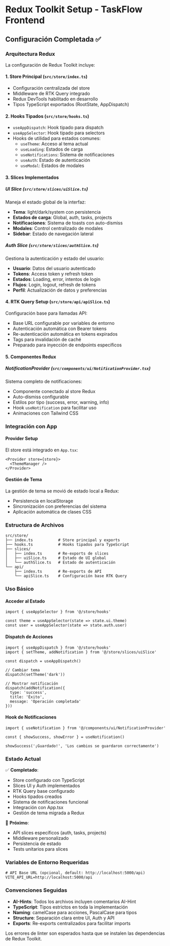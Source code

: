 # Redux Toolkit Setup - TaskFlow Frontend

## Configuración Completada ✅

### Arquitectura Redux

La configuración de Redux Toolkit incluye:

#### 1. Store Principal (`src/store/index.ts`)
- Configuración centralizada del store
- Middleware de RTK Query integrado
- Redux DevTools habilitado en desarrollo
- Tipos TypeScript exportados (RootState, AppDispatch)

#### 2. Hooks Tipados (`src/store/hooks.ts`)
- `useAppDispatch`: Hook tipado para dispatch
- `useAppSelector`: Hook tipado para selectors
- Hooks de utilidad para estados comunes:
  - `useTheme`: Acceso al tema actual
  - `useLoading`: Estados de carga
  - `useNotifications`: Sistema de notificaciones
  - `useAuth`: Estado de autenticación
  - `useModal`: Estados de modales

#### 3. Slices Implementados

##### UI Slice (`src/store/slices/uiSlice.ts`)
Maneja el estado global de la interfaz:
- **Tema**: light/dark/system con persistencia
- **Estados de carga**: Global, auth, tasks, projects
- **Notificaciones**: Sistema de toasts con auto-dismiss
- **Modales**: Control centralizado de modales
- **Sidebar**: Estado de navegación lateral

##### Auth Slice (`src/store/slices/authSlice.ts`)
Gestiona la autenticación y estado del usuario:
- **Usuario**: Datos del usuario autenticado
- **Tokens**: Access token y refresh token
- **Estados**: Loading, error, intentos de login
- **Flujos**: Login, logout, refresh de tokens
- **Perfil**: Actualización de datos y preferencias

#### 4. RTK Query Setup (`src/store/api/apiSlice.ts`)
Configuración base para llamadas API:
- Base URL configurable por variables de entorno
- Autenticación automática con Bearer tokens
- Re-autenticación automática en tokens expirados
- Tags para invalidación de caché
- Preparado para inyección de endpoints específicos

#### 5. Componentes Redux

##### NotificationProvider (`src/components/ui/NotificationProvider.tsx`)
Sistema completo de notificaciones:
- Componente conectado al store Redux
- Auto-dismiss configurable
- Estilos por tipo (success, error, warning, info)
- Hook `useNotification` para facilitar uso
- Animaciones con Tailwind CSS

### Integración con App

#### Provider Setup
El store está integrado en `App.tsx`:
```tsx
<Provider store={store}>
  <ThemeManager />
</Provider>
```

#### Gestión de Tema
La gestión de tema se movió de estado local a Redux:
- Persistencia en localStorage
- Sincronización con preferencias del sistema
- Aplicación automática de clases CSS

### Estructura de Archivos

```
src/store/
├── index.ts           # Store principal y exports
├── hooks.ts           # Hooks tipados para TypeScript
├── slices/
│   ├── index.ts       # Re-exports de slices
│   ├── uiSlice.ts     # Estado de UI global
│   └── authSlice.ts   # Estado de autenticación
└── api/
    ├── index.ts       # Re-exports de API
    └── apiSlice.ts    # Configuración base RTK Query
```

### Uso Básico

#### Acceder al Estado
```tsx
import { useAppSelector } from '@/store/hooks'

const theme = useAppSelector(state => state.ui.theme)
const user = useAppSelector(state => state.auth.user)
```

#### Dispatch de Acciones
```tsx
import { useAppDispatch } from '@/store/hooks'
import { setTheme, addNotification } from '@/store/slices/uiSlice'

const dispatch = useAppDispatch()

// Cambiar tema
dispatch(setTheme('dark'))

// Mostrar notificación
dispatch(addNotification({
  type: 'success',
  title: 'Éxito',
  message: 'Operación completada'
}))
```

#### Hook de Notificaciones
```tsx
import { useNotification } from '@/components/ui/NotificationProvider'

const { showSuccess, showError } = useNotification()

showSuccess('¡Guardado!', 'Los cambios se guardaron correctamente')
```

### Estado Actual

✅ **Completado**:
- Store configurado con TypeScript
- Slices UI y Auth implementados
- RTK Query base configurado
- Hooks tipados creados
- Sistema de notificaciones funcional
- Integración con App.tsx
- Gestión de tema migrada a Redux

🔄 **Próximo**:
- API slices específicos (auth, tasks, projects)
- Middleware personalizado
- Persistencia de estado
- Tests unitarios para slices

### Variables de Entorno Requeridas

```env
# API Base URL (opcional, default: http://localhost:5000/api)
VITE_API_URL=http://localhost:5000/api
```

### Convenciones Seguidas

- **AI-Hints**: Todos los archivos incluyen comentarios AI-Hint
- **TypeScript**: Tipos estrictos en toda la implementación
- **Naming**: camelCase para acciones, PascalCase para tipos
- **Structure**: Separación clara entre UI, Auth y API
- **Exports**: Re-exports centralizados para facilitar imports

Los errores de linter son esperados hasta que se instalen las dependencias de Redux Toolkit. 